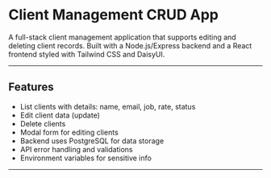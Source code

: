 # Client Management CRUD App

A full-stack client management application that supports editing and deleting client records. Built with a Node.js/Express backend and a React frontend styled with Tailwind CSS and DaisyUI.

---

## Features

- List clients with details: name, email, job, rate, status
- Edit client data (update)
- Delete clients
- Modal form for editing clients
- Backend uses PostgreSQL for data storage
- API error handling and validations
- Environment variables for sensitive info

---




